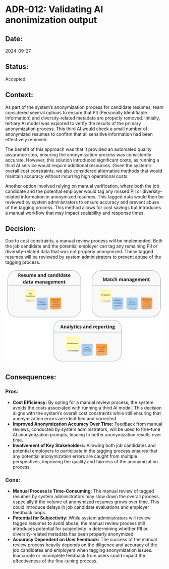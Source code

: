 # ADR-012: Validating AI anonimization output

## Date:
2024-09-27

## Status:
Accepted

## Context:
As part of the system’s anonymization process for candidate resumes, team considered several options to ensure that PII (Personally Identifiable Information) and diversity-related metadata are properly removed. Initially, tertiary AI model was explored to verify the results of the primary anonymization process. This third AI would check a small number of anonymized resumes to confirm that all sensitive information had been effectively removed.

The benefit of this approach was that it provided an automated quality assurance step, ensuring the anonymization process was consistently accurate. However, this solution introduced significant costs, as running a third AI service would require additional resources. Given the system’s overall cost constraints, we also considered alternative methods that would maintain accuracy without incurring high operational costs.

Another option involved relying on manual verification, where both the job candidate and the potential employer would tag any missed PII or diversity-related information in anonymized resumes. This tagged data would then be reviewed by system administrators to ensure accuracy and prevent abuse of the tagging process. This method allows for cost savings but introduces a manual workflow that may impact scalability and response times.

## Decision:
Due to cost constraints, a manual review process will be implemented. Both the job candidate and the potential employer can tag any remaining PII or diversity-related data that was not properly anonymized. These tagged resumes will be reviewed by system administrators to prevent abuse of the tagging process.

<img src="images/ADR-012-compliance-events.png">

## Consequences:
### Pros:
- **Cost Efficiency:** By opting for a manual review process, the system avoids the costs associated with running a third AI model. This decision aligns with the system’s overall cost constraints while still ensuring that anonymization errors are identified and corrected.
- **Improved Anonymization Accuracy Over Time:** Feedback from manual reviews, conducted by system administrators, will be used to fine-tune AI anonymization prompts, leading to better anonymization results over time.
- **Involvement of Key Stakeholders:** Allowing both job candidates and potential employers to participate in the tagging process ensures that any potential anonymization errors are caught from multiple perspectives, improving the quality and fairness of the anonymization process.

### Cons:
- **Manual Process is Time-Consuming:** The manual review of tagged resumes by system administrators may slow down the overall process, especially if the volume of anonymized resumes grows over time. This could introduce delays in job candidate evaluations and employer feedback loops.
- **Potential for Subjectivity:** While system administrators will review tagged resumes to avoid abuse, the manual review process still introduces potential for subjectivity in determining whether PII or diversity-related metadata has been properly anonymized.
- **Accuracy Dependent on User Feedback:** The success of the manual review process heavily depends on the diligence and accuracy of the job candidates and employers when tagging anonymization issues. Inaccurate or incomplete feedback from users could impact the effectiveness of the fine-tuning process.
